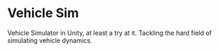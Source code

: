 # Vehicle Sim
 Vehicle Simulator in Unity, at least a try at it. Tackling the hard field of simulating vehicle dynamics.

